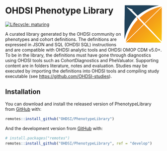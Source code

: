 
<!-- README.md is generated from README.Rmd. Please edit that file -->

# OHDSI Phenotype Library <img src="man/figures/OHDSIlogo.png" align="right" width="120" />

<!-- badges: start -->

[![Lifecycle:
maturing](https://img.shields.io/badge/lifecycle-maturing-blue.svg)](https://www.tidyverse.org/lifecycle/#maturing)
<!-- badges: end -->

A curated library generated by the OHDSI community on phenotypes and
cohort definitions. The definitions are expressed in JSON and SQL (OHDSI
SQL) instructions and are compatible with OHDSI analytic tools and OHDSI
OMOP CDM v5.0+. To be in the library, the definitions must have gone
through diagnostics using OHDSI tools such as CohortDiagnostics and
PheValuator. Supporting content are in folders literature, notes and
evaluation. Studies may be executed by importing the definitions into
OHDSI tools and compiling study executable (see
<https://github.com/OHDSI-studies>).

## Installation

You can download and install the released version of PhenotypeLibrary
from [GitHub](https://github.com/OHDSI/PhenotypeLibrary) with:

``` r
remotes::install_github("OHDSI/PhenotypeLibrary")
```

And the development version from [GitHub](https://github.com/) with:

``` r
# install.packages("remotes")
remotes::install_github("OHDSI/PhenotypeLibrary", ref = "develop")
```
